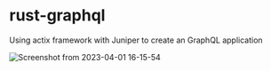 # rust-graphql
Using actix framework with Juniper to create an GraphQL application  

![Screenshot from 2023-04-01 16-15-54](https://user-images.githubusercontent.com/77025415/229310062-47451d1c-afe8-4d53-8320-7d6bff715cfa.png)

